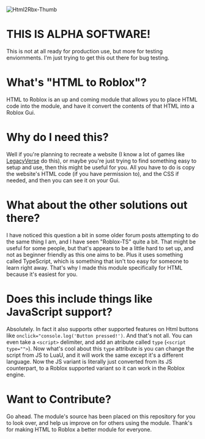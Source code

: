 ![Html2Rbx-Thumb](https://github.com/user-attachments/assets/0d2376d2-79cc-4942-82fc-b13e50aefc1e)


# THIS IS ALPHA SOFTWARE!
This is not at all ready for production use, but more for testing enviornments.
I'm just trying to get this out there for bug testing.



#  What's "HTML to Roblox"?
HTML to Roblox is an up and coming module that allows you to place HTML code into the module, and have it convert the contents of that HTML into a Roblox Gui.

# Why do I need this?
Well if you're planning to recreate a website (I know a lot of games like [LegacyVerse](https://www.roblox.com/games/12147220287/LegacyVerse) do this), or maybe you're just trying to find something easy to setup and use, then this might be useful for you. All you have to do is copy the website's HTML code (if you have permission to), and the CSS if needed, and then you can see it on your Gui.


# What about the other solutions out there?
I have noticed this question a bit in some older forum posts attempting to do the same thing I am, and I have seen "Roblox-TS" quite a bit. That might be useful for some people, but that's appears to be a little hard to set up, and not as beginner friendly as this one aims to be. Plus it uses something called TypeScript, which is something that isn't too easy for someone to learn right away. That's why I made this module specifically for HTML because it's easiest for you.

# Does this include things like JavaScript support?
Absolutely. In fact it also supports other supported features on Html buttons like `onclick="console.log('Button pressed!')`. And that's not all. You can even take a `<script>` delimiter, and add an atribute called `type` (`<script type="">`). Now what's cool about this `type` attribute is you can change the script from JS to LuaU, and it will work the same except it's a different language. Now the JS variant is literally just converted from its JS counterpart, to a Roblox supported variant so it can work in the Roblox engine.

# Want to Contribute?
Go ahead. The module's source has been placed on this repository for you to look over, and help us improve on for others using the module. Thank's for making HTML to Roblox a better module for everyone.
